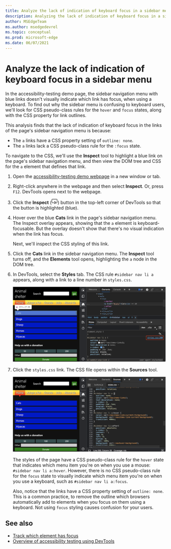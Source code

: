 ```yaml
---
title: Analyze the lack of indication of keyboard focus in a sidebar menu
description: Analyzing the lack of indication of keyboard focus in a sidebar menu, due to lacking a CSS pseudo-class rule for the focus state on a link, combined with the link having no outline setting.
author: MSEdgeTeam
ms.author: msedgedevrel
ms.topic: conceptual
ms.prod: microsoft-edge
ms.date: 06/07/2021
---
```

# Analyze the lack of indication of keyboard focus in a sidebar menu

<!-- Inspect tool, and CSS rules: pseudo-classes for states -->

In the accessibility-testing demo page, the sidebar navigation menu with blue links doesn't visually indicate which link has focus, when using a keyboard.  To find out why the sidebar menu is confusing to keyboard users, we'll look for CSS pseudo-class rules for the `hover` and `focus` states, along with the CSS property for link outlines.

This analysis finds that the lack of indication of keyboard focus in the links of the page's sidebar navigation menu is because:
*  The `a` links have a CSS property setting of `outline: none`.
*  The `a` links lack a CSS pseudo-class rule for the `:focus` state.

To navigate to the CSS, we'll use the **Inspect** tool to highlight a blue link on the page's sidebar navigation menu, and then view the DOM tree and CSS for the `a` element that defines that link.

1. Open the [accessibility-testing demo webpage](https://microsoftedge.github.io/Demos/devtools-a11y-testing/) in a new window or tab.

1. Right-click anywhere in the webpage and then select **Inspect**.  Or, press `F12`.  DevTools opens next to the webpage.

1. Click the **Inspect** (![Inspect icon.](../media/inspect-tool-icon-light-theme.png)) button in the top-left corner of DevTools so that the button is highlighted (blue).

1. Hover over the blue **Cats** link in the page's sidebar navigation menu.  The Inspect overlay appears, showing that the `a` element is keyboard-focusable.  But the overlay doesn't show that there's no visual indication when the link has focus.

   Next, we'll inspect the CSS styling of this link.

1. Click the **Cats** link in the sidebar navigation menu.  The **Inspect** tool turns off, and the **Elements** tool opens, highlighting the `a` node in the DOM tree.

1. In DevTools, select the **Styles** tab.  The CSS rule `#sidebar nav li a` appears, along with a link to a line number in `styles.css`.

   ![Inspecting the source code and the applied styles of a link in the menu.](../media/a11y-testing-menu-link.msft.png)

1. Click the `styles.css` link.  The CSS file opens within the **Sources** tool.

   ![The styles applied to the link in the Sources tool.](../media/a11y-testing-menu-link-styles.msft.png)

   The styles of the page have a CSS pseudo-class rule for the `hover` state that indicates which menu item you're on when you use a mouse: `#sidebar nav li a:hover`.  However, there is no CSS pseudo-class rule for the `focus` state to visually indicate which menu item you're on when you use a keyboard, such as `#sidebar nav li a:focus`.

   Also, notice that the links have a CSS property setting of `outline: none`.  This is a common practice, to remove the outline which browsers automatically add to elements when you focus on them using a keyboard.  Not using `focus` styling causes confusion for your users.


<!-- ====================================================================== -->
## See also

*  [Track which element has focus](focus.md)
*  [Overview of accessibility testing using DevTools](accessibility-testing-in-devtools.md)
